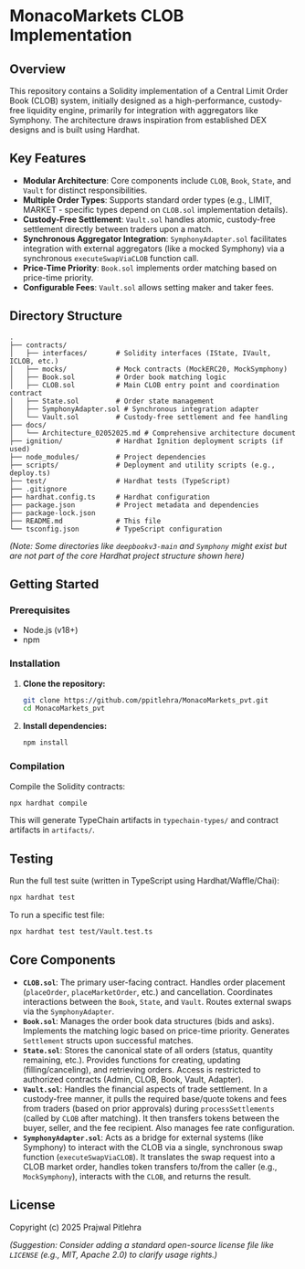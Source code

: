 # MonacoMarkets CLOB Implementation

## Overview

This repository contains a Solidity implementation of a Central Limit Order Book (CLOB) system, initially designed as a high-performance, custody-free liquidity engine, primarily for integration with aggregators like Symphony. The architecture draws inspiration from established DEX designs and is built using Hardhat.

## Key Features

- **Modular Architecture**: Core components include `CLOB`, `Book`, `State`, and `Vault` for distinct responsibilities.
- **Multiple Order Types**: Supports standard order types (e.g., LIMIT, MARKET - specific types depend on `CLOB.sol` implementation details).
- **Custody-Free Settlement**: `Vault.sol` handles atomic, custody-free settlement directly between traders upon a match.
- **Synchronous Aggregator Integration**: `SymphonyAdapter.sol` facilitates integration with external aggregators (like a mocked Symphony) via a synchronous `executeSwapViaCLOB` function call.
- **Price-Time Priority**: `Book.sol` implements order matching based on price-time priority.
- **Configurable Fees**: `Vault.sol` allows setting maker and taker fees.

## Directory Structure

```
.
├── contracts/
│   ├── interfaces/       # Solidity interfaces (IState, IVault, ICLOB, etc.)
│   ├── mocks/            # Mock contracts (MockERC20, MockSymphony)
│   ├── Book.sol          # Order book matching logic
│   ├── CLOB.sol          # Main CLOB entry point and coordination contract
│   ├── State.sol         # Order state management
│   ├── SymphonyAdapter.sol # Synchronous integration adapter
│   └── Vault.sol         # Custody-free settlement and fee handling
├── docs/
│   └── Architecture_02052025.md # Comprehensive architecture document
├── ignition/             # Hardhat Ignition deployment scripts (if used)
├── node_modules/         # Project dependencies
├── scripts/              # Deployment and utility scripts (e.g., deploy.ts)
├── test/                 # Hardhat tests (TypeScript)
├── .gitignore
├── hardhat.config.ts     # Hardhat configuration
├── package.json          # Project metadata and dependencies
├── package-lock.json
├── README.md             # This file
└── tsconfig.json         # TypeScript configuration
```
*(Note: Some directories like `deepbookv3-main` and `Symphony` might exist but are not part of the core Hardhat project structure shown here)*

## Getting Started

### Prerequisites

- Node.js (v18+)
- npm

### Installation

1.  **Clone the repository:**
    ```bash
    git clone https://github.com/ppitlehra/MonacoMarkets_pvt.git
    cd MonacoMarkets_pvt
    ```

2.  **Install dependencies:**
    ```bash
    npm install
    ```

### Compilation

Compile the Solidity contracts:
```bash
npx hardhat compile
```
This will generate TypeChain artifacts in `typechain-types/` and contract artifacts in `artifacts/`.

## Testing

Run the full test suite (written in TypeScript using Hardhat/Waffle/Chai):
```bash
npx hardhat test
```

To run a specific test file:
```bash
npx hardhat test test/Vault.test.ts
```

## Core Components

-   **`CLOB.sol`**: The primary user-facing contract. Handles order placement (`placeOrder`, `placeMarketOrder`, etc.) and cancellation. Coordinates interactions between the `Book`, `State`, and `Vault`. Routes external swaps via the `SymphonyAdapter`.
-   **`Book.sol`**: Manages the order book data structures (bids and asks). Implements the matching logic based on price-time priority. Generates `Settlement` structs upon successful matches.
-   **`State.sol`**: Stores the canonical state of all orders (status, quantity remaining, etc.). Provides functions for creating, updating (filling/canceling), and retrieving orders. Access is restricted to authorized contracts (Admin, CLOB, Book, Vault, Adapter).
-   **`Vault.sol`**: Handles the financial aspects of trade settlement. In a custody-free manner, it pulls the required base/quote tokens and fees from traders (based on prior approvals) during `processSettlements` (called by `CLOB` after matching). It then transfers tokens between the buyer, seller, and the fee recipient. Also manages fee rate configuration.
-   **`SymphonyAdapter.sol`**: Acts as a bridge for external systems (like Symphony) to interact with the CLOB via a single, synchronous swap function (`executeSwapViaCLOB`). It translates the swap request into a CLOB market order, handles token transfers to/from the caller (e.g., `MockSymphony`), interacts with the `CLOB`, and returns the result.

## License

Copyright (c) 2025 Prajwal Pitlehra

*(Suggestion: Consider adding a standard open-source license file like `LICENSE` (e.g., MIT, Apache 2.0) to clarify usage rights.)*
